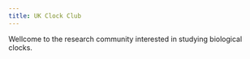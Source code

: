 ```yaml
---
title: UK Clock Club
---
```


Wellcome to the research community interested in studying biological clocks.
